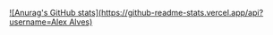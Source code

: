 
[![Anurag's GitHub stats](https://github-readme-stats.vercel.app/api?username=Alex Alves)](https://github.com/anuraghazra/github-readme-stats)
